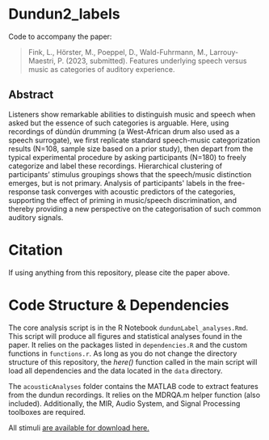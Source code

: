 # Dundun2_labels
Code to accompany the paper: 

> Fink, L., Hörster, M., Poeppel, D., Wald-Fuhrmann, M., Larrouy-Maestri, P. (2023, submitted). Features underlying speech versus music as categories of auditory experience.

## Abstract
Listeners show remarkable abilities ​to distinguish music and speech when asked but the essence of such categories is arguable. Here, using recordings of dùndún drumming (a West-African drum also used as a speech surrogate), we first replicate standard speech-music categorization results (N=108, sample size based on a prior study), then depart from the typical experimental procedure by asking participants (N=180) to freely categorize and label these recordings. Hierarchical clustering of participants’ stimulus groupings shows that the speech/music distinction emerges, but is not primary. Analysis of participants' labels in the free-response task converges with acoustic predictors of the categories, supporting the effect of priming in music/speech discrimination, and thereby providing a new perspective on the categorisation of such common auditory signals. 

# Citation
If using anything from this repository, please cite the paper above. 

# Code Structure & Dependencies
The core analysis script is in the R Notebook `dundunLabel_analyses.Rmd`. 
This script will produce all figures and statistical analyses found in the paper. 
It relies on the packages listed in `dependencies.R` and the custom functions in `functions.r`. As long as you do not change the directory structure of this repository, the *here()* function called in the main script will load all dependencies and the data located in the `data` directory. 

The `acousticAnalyses` folder contains the MATLAB code to extract features from the dundun recordings. It relies on the MDRQA.m helper function (also included). Additionally, the MIR, Audio System, and Signal Processing toolboxes are required.

All stimuli [are available for download here.](https://edmond.mpdl.mpg.de/dataset.xhtml?persistentId=doi:10.17617/3.JATDRF)




